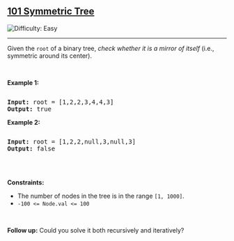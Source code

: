 <h2><a href="https://leetcode.com/problems/101-symmetric-tree">101 Symmetric Tree</a></h2>
<img src='https://img.shields.io/badge/Difficulty-Easy-brightgreen' alt='Difficulty: Easy' /><hr>

<p>Given the <code>root</code> of a binary tree, <em>check whether it is a mirror of itself</em> (i.e., symmetric around its center).</p>

<p>&nbsp;</p>

<p><strong class="example">Example 1:</strong></p>

<img alt="" src="https://assets.leetcode.com/uploads/2021/01/18/pathsum1.jpg"/>

<pre>
<strong>Input:</strong> root = [1,2,2,3,4,4,3]
<strong>Output:</strong> true
</pre>

<p><strong class="example">Example 2:</strong></p>

<img alt="" src="https://assets.leetcode.com/uploads/2021/01/18/pathsum2.jpg" />
<pre>
<strong>Input:</strong> root = [1,2,2,null,3,null,3]
<strong>Output:</strong> false

</pre>


<p>&nbsp;</p>
<p><strong>Constraints:</strong></p>



<ul>
	<li>The number of nodes in the tree is in the range <code>[1, 1000]</code>.</li>
	<li><code>-100 <= Node.val <= 100</code></li>
</ul>

<p>&nbsp;</p>
<p><strong>Follow up:</strong> Could you solve it both recursively and iteratively?</p>
